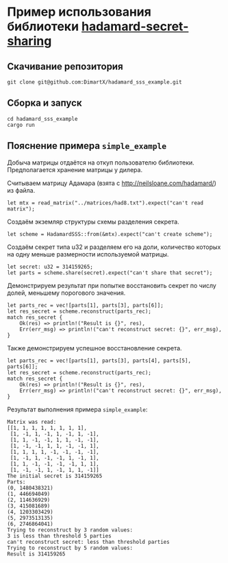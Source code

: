 # Пример использования библиотеки <a href="https://github.com/DimartX/hadamard-secret-sharing"> hadamard-secret-sharing </a>

## Скачивание репозитория
```
git clone git@github.com:DimartX/hadamard_sss_example.git
```
## Сборка и запуск
```
cd hadamard_sss_example
cargo run
```
## Пояснение примера `simple_example`
Добыча матрицы отдаётся на откуп пользователю библиотеки. Предполагается хранение матрицы у дилера.

Считываем матрицу Адамара (взята с http://neilsloane.com/hadamard/) из файла.

```
let mtx = read_matrix("../matrices/had8.txt").expect("can't read matrix");
```

Создаём экземляр структуры схемы разделения секрета.

```
let scheme = HadamardSSS::from(&mtx).expect("can't create scheme");
```

Создаём секрет типа u32 и разделяем его на доли, количество которых на одну меньше размерности используемой матрицы.

```
let secret: u32 = 314159265;
let parts = scheme.share(secret).expect("can't share that secret");
```

Демонстрируем результат при попытке восстановить секрет по числу долей, меньшему порогового значения.

```
let parts_rec = vec![parts[1], parts[3], parts[6]];
let res_secret = scheme.reconstruct(parts_rec);
match res_secret {
    Ok(res) => println!("Result is {}", res),
    Err(err_msg) => println!("can't reconstruct secret: {}", err_msg),
}
```

Также демонстрируем успешное восстановление секрета.

```
let parts_rec = vec![parts[1], parts[3], parts[4], parts[5], parts[6]];
let res_secret = scheme.reconstruct(parts_rec);
match res_secret {
    Ok(res) => println!("Result is {}", res),
    Err(err_msg) => println!("can't reconstruct secret: {}", err_msg),
}
```

Результат выполнения примера `simple_example`:

```
Matrix was read:
[[1, 1, 1, 1, 1, 1, 1, 1],
 [1, -1, 1, -1, 1, -1, 1, -1],
 [1, 1, -1, -1, 1, 1, -1, -1],
 [1, -1, -1, 1, 1, -1, -1, 1],
 [1, 1, 1, 1, -1, -1, -1, -1],
 [1, -1, 1, -1, -1, 1, -1, 1],
 [1, 1, -1, -1, -1, -1, 1, 1],
 [1, -1, -1, 1, -1, 1, 1, -1]]
The initial secret is 314159265
Parts:
(0, 1480438321)
(1, 446694049)
(2, 114636929)
(3, 415081689)
(4, 1203303429)
(5, 2973513135)
(6, 2746864041)
Trying to reconstruct by 3 random values:
3 is less than threshold 5 parties
can't reconstruct secret: less than threshold parties
Trying to reconstruct by 5 random values:
Result is 314159265
```
